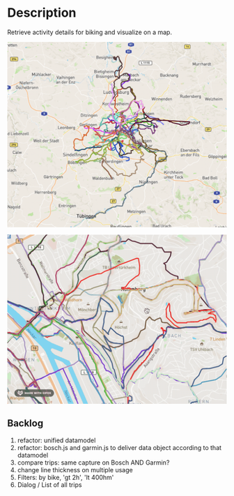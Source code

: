 # Description

Retrieve activity details for biking and visualize on a map.

![preview1](/preview1.png)

![preview1-anim](/2021-03-07%2009.42.41.gif)

## Backlog

1) refactor: unified datamodel
2) refactor: bosch.js and garmin.js to deliver data object according to that datamodel
3) compare trips: same capture on Bosch AND Garmin?
4) change line thickness on multiple usage
5) Filters: by bike, 'gt 2h', 'lt 400hm'
6) Dialog / List of all trips
